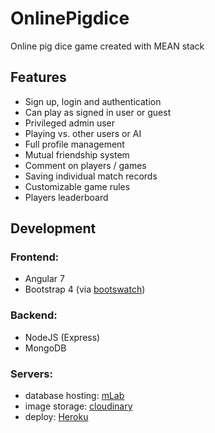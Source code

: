 # OnlinePigdice

Online pig dice game created with MEAN stack

## Features
* Sign up, login and authentication
* Can play as signed in user or guest
* Privileged admin user
* Playing vs. other users or AI
* Full profile management
* Mutual friendship system
* Comment on players / games
* Saving individual match records
* Customizable game rules
* Players leaderboard

## Development

### Frontend:
* Angular 7
* Bootstrap 4 (via [bootswatch](https://bootswatch.com/))

### Backend:
* NodeJS (Express)
* MongoDB

### Servers:
* database hosting: [mLab](https://mlab.com/)
* image storage: [cloudinary](https://cloudinary.com/)
* deploy: [Heroku](https://www.heroku.com/)
